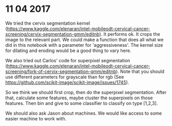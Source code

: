 # 11 04 2017
We tried the cervix segmentation kernel (https://www.kaggle.com/elenaran/intel-mobileodt-cervical-cancer-screening/cervix-segmentation-gmm/editnb). It performs ok. It crops the image to the relevant part. We could make a function that does all what we did in this notebook with a parameter for 'aggressiveness'. The kernel size for dilating and eroding would be a good thing to vary here.

We also tried out Carlos' code for superpixel segmentation (https://www.kaggle.com/elenaran/intel-mobileodt-cervical-cancer-screening/fork-of-cervix-segmentation-gmm/editnb). Note that you should use different parameters for grayscale than for rgb (See https://github.com/scikit-image/scikit-image/issues/1745). 

So we think we should first crop, then do the superpixel segmentation. After that, calculate some features, maybe cluster the superpixels on those features. Then bin and give to some classifier to classify on type [1,2,3].

We should also ask Jason about machines. We would like access to some easier machine to work with. 
